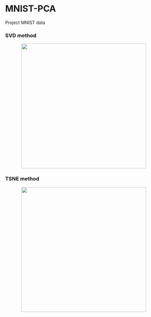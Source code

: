 # MNIST-PCA

Project MNIST data

### SVD method

<p align="center">
  <img src="svd.gif" width="400" height="400">
</p>


### TSNE method

<p align="center">
  <img src="tsne.gif" width="400" height="400">
</p>
